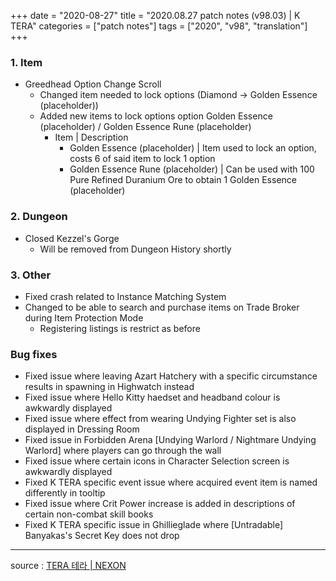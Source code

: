 +++
date = "2020-08-27"
title = "2020.08.27 patch notes (v98.03) | K TERA"
categories = ["patch notes"]
tags = ["2020", "v98", "translation"]
+++

### 1. Item
- Greedhead Option Change Scroll
  - Changed item needed to lock options (Diamond -> Golden Essence (placeholder))
  - Added new items to lock options option Golden Essence (placeholder) / Golden Essence Rune (placeholder)
    - Item | Description
      - Golden Essence (placeholder) | Item used to lock an option, costs 6 of said item to lock 1 option
      - Golden Essence Rune (placeholder) | Can be used with 100 Pure Refined Duranium Ore to obtain 1 Golden Essence (placeholder)

### 2. Dungeon
- Closed Kezzel's Gorge
  - Will be removed from Dungeon History shortly

### 3. Other
- Fixed crash related to Instance Matching System
- Changed to be able to search and purchase items on Trade Broker during Item Protection Mode
  - Registering listings is restrict as before

### Bug fixes
- Fixed issue where leaving Azart Hatchery with a specific circumstance results in spawning in Highwatch instead
- Fixed issue where Hello Kitty haedset and headband colour is awkwardly displayed
- Fixed issue where effect from wearing Undying Fighter set is also displayed in Dressing Room
- Fixed issue in Forbidden Arena [Undying Warlord / Nightmare Undying Warlord] where players can go through the wall
- Fixed issue where certain icons in Character Selection screen is awkwardly displayed
- Fixed K TERA specific event issue where acquired event item is named differently in tooltip
- Fixed issue where Crit Power increase is added in descriptions of certain non-combat skill books
- Fixed K TERA specific issue in Ghillieglade where [Untradable] Banyakas's Secret Key does not drop

----

source : [TERA 테라 | NEXON](http://tera.nexon.com/news/update/view.aspx?n4articlesn=447)
